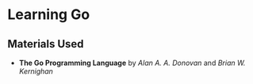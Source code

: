 # Learning Go

## Materials Used
- **The Go Programming Language** by *Alan A. A. Donovan* and *Brian W. Kernighan*
